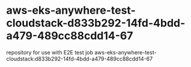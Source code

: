 # aws-eks-anywhere-test-cloudstack-d833b292-14fd-4bdd-a479-489cc88cdd14-67
repository for use with E2E test job aws-eks-anywhere-test-cloudstack:d833b292-14fd-4bdd-a479-489cc88cdd14-67
